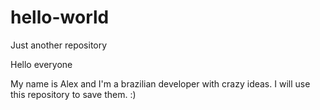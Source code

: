 # hello-world
Just another repository

Hello everyone

My name is Alex and I'm a brazilian developer with crazy ideas. I will use this repository to save them. :)
